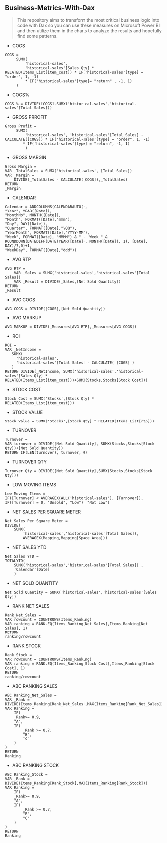 ## Business-Metrics-With-Dax
> This repository aims to transform the most critical business logic into code with Dax so you can use these measures on Microsoft Power BI and then utilize them in the charts to analyze the results and hopefully find some patterns. 
- COGS
```dax
COGS = 
     SUMX(
         'historical-sales', 
         'historical-sales'[Sales Qty] * RELATED(Items_List[item_cost]) * IF('historical-sales'[type] = "order", 1, -1) 
         * IF('historical-sales'[type]= "return" , -1, 1) 
     )
```
- COGS%
```dax
COGS % = DIVIDE([COGS],SUMX('historical-sales','historical-sales'[Total Sales]))
```
- GROSS PRROFIT
```dax
Gross Profit = 
     SUMX(
         'historical-sales', 'historical-sales'[Total Sales] - CALCULATE([COGS]) * IF('historical-sales'[type] = "order", 1, -1)
        * IF('historical-sales'[type] = "return", -1, 1)
         )
```
- GROSS MARGIN
```dax
Gross Margin = 
VAR _TotalSales = SUMX('historical-sales', [Total Sales])
VAR _Margin =
    DIVIDE(_TotalSales - CALCULATE([COGS]),_TotalSales)
RETURN
_Margin
```
- CALENDAR
```dax
Calendar = ADDCOLUMNS(CALENDARAUTO(),
"Year", YEAR([Date]),
"MonthNo", MONTH([Date]),
"Month", FORMAT([Date],"mmm"),
"Day", DAY([Date]), 
"Quarter", FORMAT([Date],"\QQ"),
"YearMonth", FORMAT([Date],"YYYY-MM"),
"Week", FORMAT([Date], "MMMM") & " -  Week " & ROUNDDOWN(DATEDIFF(DATE(YEAR([Date]), MONTH([Date]), 1), [Date], DAY)/7,0)+1,
"WeekDay", FORMAT([Date],"ddd"))
```
- AVG RTP
```dax
AVG RTP = 
    VAR _Sales = SUMX('historical-sales','historical-sales'[Total Sales])
    VAR _Result = DIVIDE(_Sales,[Net Sold Quantity])
RETURN
_Result 
```
- AVG COGS
```dax
AVG COGS = DIVIDE([COGS],[Net Sold Quantity])
```
- AVG MARKUP
```dax
AVG MARKUP = DIVIDE(_Measures[AVG RTP],_Measures[AVG COGS])
```
- ROI
```dax
ROI = 
VAR _NetIncome = 
   SUMX(
     'historical-sales', 
     'historical-sales'[Total Sales] - CALCULATE( [COGS] ) 
   )
RETURN DIVIDE(_NetIncome, SUMX('historical-sales','historical-sales'[Sales Qty] * RELATED(Items_List[item_cost]))+SUMX(Stocks,Stocks[Stock Cost]))
```
- STOCK COST
```dax
Stock Cost = SUMX('Stocks',[Stock Qty] * RELATED(Items_List[item_cost]))
```
- STOCK VALUE
```dax
Stock Value = SUMX('Stocks',[Stock Qty] * RELATED(Items_List[rtp]))
```
- TURNOVER
```dax
Turnover = 
VAR turnover = DIVIDE([Net Sold Quantity], SUMX(Stocks,Stocks[Stock Qty])+[Net Sold Quantity])
RETURN IF(LEN(turnover), turnover, 0)
```
- TURNOVER QTY
```dax
Turnover Qty = DIVIDE([Net Sold Quantity],SUMX(Stocks,Stocks[Stock Qty]))
```
- LOW MOVING ITEMS
```dax
Low Moving Items = 
IF([Turnover] < AVERAGEX(ALL('historical-sales'), [Turnover]), IF([Turnover] = 0, "Unsold", "Low"), "Not Low")
```
- NET SALES PER SQUARE METER
```dax
Net Sales Per Square Meter = 
DIVIDE(
    SUMX(
        'historical-sales','historical-sales'[Total Sales]),
        AVERAGEX(Mapping,Mapping[Space Area]))
```
- NET SALES YTD
```dax
Net Sales YTD = 
TOTALYTD(
    SUMX('historical-sales','historical-sales'[Total Sales]) ,
    'Calendar'[Date] 
    )
```
- NET SOLD QUANTITY
```dax
Net Sold Quantity = SUMX('historical-sales','historical-sales'[Sales Qty])
```
- RANK NET SALES
```dax
Rank_Net_Sales = 
VAR rowcount = COUNTROWS(Items_Ranking)
VAR ranking = RANK.EQ(Items_Ranking[Net Sales],Items_Ranking[Net Sales], 1)
RETURN 
ranking/rowcount
```
- RANK STOCK
```dax
Rank_Stock = 
VAR rowcount = COUNTROWS(Items_Ranking)
VAR ranking = RANK.EQ(Items_Ranking[Stock Cost],Items_Ranking[Stock Cost], 1)
RETURN 
ranking/rowcount
```
- ABC RANKING SALES
```dax
ABC Ranking_Net_Sales = 
VAR _Rank = 
DIVIDE(Items_Ranking[Rank_Net_Sales],MAX(Items_Ranking[Rank_Net_Sales]))
VAR Ranking = 
    IF(
    _Rank>= 0.9,
    "A",
    IF(
        _Rank >= 0.7,
        "B", 
        "C"
    )
)
RETURN
Ranking
```
- ABC RANKING STOCK
```dax
ABC Ranking_Stock = 
VAR _Rank = 
DIVIDE(Items_Ranking[Rank_Stock],MAX(Items_Ranking[Rank_Stock]))
VAR Ranking = 
    IF(
    _Rank>= 0.9,
    "A",
    IF(
        _Rank >= 0.7,
        "B", 
        "C"
    )
)
RETURN
Ranking
```
